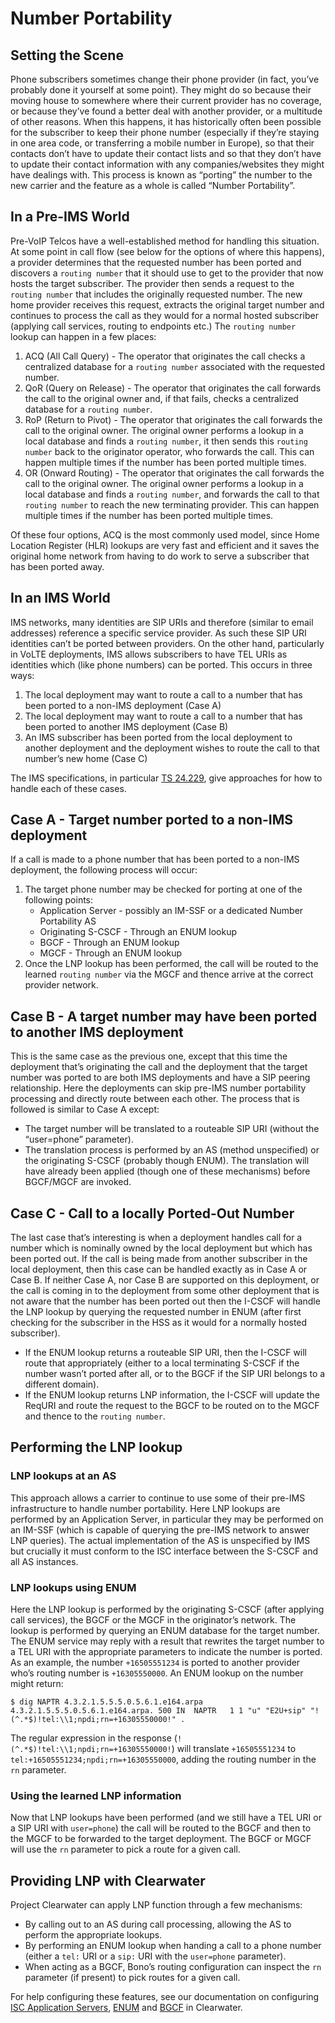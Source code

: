 # Number Portability

## Setting the Scene

Phone subscribers sometimes change their phone provider (in fact, you’ve probably done it yourself at some point). They might do so because their moving house to somewhere where their current provider has no coverage, or because they’ve found a better deal with another provider, or a multitude of other reasons. When this happens, it has historically often been possible for the subscriber to keep their phone number (especially if they’re staying in one area code, or transferring a mobile number in Europe), so that their contacts don’t have to update their contact lists and so that they don’t have to update their contact information with any companies/websites they might have dealings with. This process is known as “porting” the number to the new carrier and the feature as a whole is called “Number Portability”.

## In a Pre-IMS World

Pre-VoIP Telcos have a well-established method for handling this situation. At some point in call flow (see below for the options of where this happens), a provider determines that the requested number has been ported and discovers a `routing number` that it should use to get to the provider that now hosts the target subscriber. The provider then sends a request to the `routing number` that includes the originally requested number. The new home provider receives this request, extracts the original target number and continues to process the call as they would for a normal hosted subscriber (applying call services, routing to endpoints etc.) The `routing number` lookup can happen in a few places:

1.  ACQ (All Call Query) - The operator that originates the call checks a centralized database for a `routing number` associated with the requested number.
2.  QoR (Query on Release) - The operator that originates the call forwards the call to the original owner and, if that fails, checks a centralized database for a `routing number`.
3.  RoP (Return to Pivot) - The operator that originates the call forwards the call to the original owner. The original owner performs a lookup in a local database and finds a `routing number`, it then sends this `routing number` back to the originator operator, who forwards the call. This can happen multiple times if the number has been ported multiple times.
4.  OR (Onward Routing) - The operator that originates the call forwards the call to the original owner. The original owner performs a lookup in a local database and finds a `routing number`, and forwards the call to that `routing number` to reach the new terminating provider. This can happen multiple times if the number has been ported multiple times.

Of these four options, ACQ is the most commonly used model, since Home Location Register (HLR) lookups are very fast and efficient and it saves the original home network from having to do work to serve a subscriber that has been ported away.

## In an IMS World

IMS networks, many identities are SIP URIs and therefore (similar to email addresses) reference a specific service provider. As such these SIP URI identities can’t be ported between providers. On the other hand, particularly in VoLTE deployments, IMS allows subscribers to have TEL URIs as identities which (like phone numbers) can be ported. This occurs in three ways:

1.  The local deployment may want to route a call to a number that has been ported to a non-IMS deployment (Case A)
2.  The local deployment may want to route a call to a number that has been ported to another IMS deployment (Case B)
3.  An IMS subscriber has been ported from the local deployment to another deployment and the deployment wishes to route the call to that number’s new home (Case C)

The IMS specifications, in particular [TS 24.229](http://www.3gpp.org/dynareport/24229.htm), give approaches for how to handle each of these cases.

## Case A - Target number ported to a non-IMS deployment

If a call is made to a phone number that has been ported to a non-IMS deployment, the following process will occur:

1.  The target phone number may be checked for porting at one of the following points:
    *   Application Server - possibly an IM-SSF or a dedicated Number Portability AS
    *   Originating S-CSCF - Through an ENUM lookup
    *   BGCF - Through an ENUM lookup
    *   MGCF - Through an ENUM lookup
2.  Once the LNP lookup has been performed, the call will be routed to the learned `routing number` via the MGCF and thence arrive at the correct provider network.

## Case B - A target number may have been ported to another IMS deployment

This is the same case as the previous one, except that this time the deployment that’s originating the call and the deployment that the target number was ported to are both IMS deployments and have a SIP peering relationship. Here the deployments can skip pre-IMS number portability processing and directly route between each other. The process that is followed is similar to Case A except:

*   The target number will be translated to a routeable SIP URI (without the “user=phone” parameter).
*   The translation process is performed by an AS (method unspecified) or the originating S-CSCF (probably though ENUM). The translation will have already been applied (though one of these mechanisms) before BGCF/MGCF are invoked.

## Case C - Call to a locally Ported-Out Number

The last case that’s interesting is when a deployment handles call for a number which is nominally owned by the local deployment but which has been ported out. If the call is being made from another subscriber in the local deployment, then this case can be handled exactly as in Case A or Case B. If neither Case A, nor Case B are supported on this deployment, or the call is coming in to the deployment from some other deployment that is not aware that the number has been ported out then the I-CSCF will handle the LNP lookup by querying the requested number in ENUM (after first checking for the subscriber in the HSS as it would for a normally hosted subscriber).

*   If the ENUM lookup returns a routeable SIP URI, then the I-CSCF will route that appropriately (either to a local terminating S-CSCF if the number wasn’t ported after all, or to the BGCF if the SIP URI belongs to a different domain).
*   If the ENUM lookup returns LNP information, the I-CSCF will update the ReqURI and route the request to the BGCF to be routed on to the MGCF and thence to the `routing number`.

## Performing the LNP lookup

### LNP lookups at an AS

This approach allows a carrier to continue to use some of their pre-IMS infrastructure to handle number portability. Here LNP lookups are performed by an Application Server, in particular they may be performed on an IM-SSF (which is capable of querying the pre-IMS network to answer LNP queries). The actual implementation of the AS is unspecified by IMS but crucially it must conform to the ISC interface between the S-CSCF and all AS instances.

### LNP lookups using ENUM

Here the LNP lookup is performed by the originating S-CSCF (after applying call services), the BGCF or the MGCF in the originator’s network. The lookup is performed by querying an ENUM database for the target number. The ENUM service may reply with a result that rewrites the target number to a TEL URI with the appropriate parameters to indicate the number is ported. As an example, the number `+16505551234` is ported to another provider who’s routing number is `+16305550000`. An ENUM lookup on the number might return:

    $ dig NAPTR 4.3.2.1.5.5.5.0.5.6.1.e164.arpa
    4.3.2.1.5.5.5.0.5.6.1.e164.arpa. 500 IN  NAPTR   1 1 "u" "E2U+sip" "!(^.*$)!tel:\\1;npdi;rn=+16305550000!" .

The regular expression in the response (`!(^.*$)!tel:\\1;npdi;rn=+16305550000!`) will translate `+16505551234` to `tel:+16505551234;npdi;rn=+16305550000`, adding the routing number in the `rn` parameter.

### Using the learned LNP information

Now that LNP lookups have been performed (and we still have a TEL URI or a SIP URI with `user=phone`) the call will be routed to the BGCF and then to the MGCF to be forwarded to the target deployment. The BGCF or MGCF will use the `rn` parameter to pick a route for a given call.

## Providing LNP with Clearwater

Project Clearwater can apply LNP function through a few mechanisms:

*   By calling out to an AS during call processing, allowing the AS to perform the appropriate lookups.
*   By performing an ENUM lookup when handing a call to a phone number (either a `tel:` URI or a `sip:` URI with the `user=phone` parameter).
*   When acting as a BGCF, Bono’s routing configuration can inspect the `rn` parameter (if present) to pick routes for a given call.

For help configuring these features, see our documentation on configuring [ISC Application Servers](https://clearwater.readthedocs.org/en/latest/Configuring_an_Application_Server/index.html), [ENUM](https://clearwater.readthedocs.org/en/latest/ENUM/index.html) and [BGCF](https://clearwater.readthedocs.org/en/latest/IBCF/index.html#bgcf-configuration) in Clearwater.
